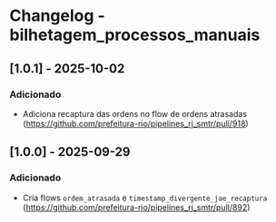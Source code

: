 # Changelog - bilhetagem_processos_manuais

## [1.0.1] - 2025-10-02

### Adicionado

- Adiciona recaptura das ordens no flow de ordens atrasadas (https://github.com/prefeitura-rio/pipelines_rj_smtr/pull/918)

## [1.0.0] - 2025-09-29

### Adicionado

- Cria flows `ordem_atrasada` e `timestamp_divergente_jae_recaptura` (https://github.com/prefeitura-rio/pipelines_rj_smtr/pull/892)
